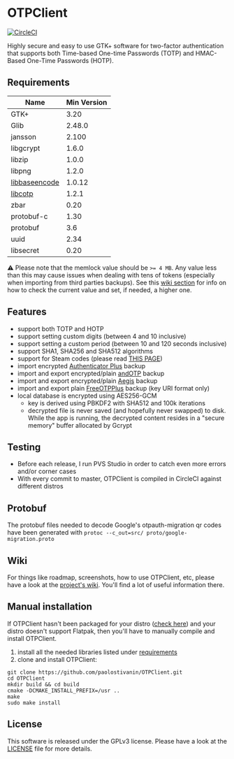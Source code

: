 # OTPClient
<a href="https://circleci.com/gh/paolostivanin/OTPClient">
  <img alt="CircleCI" src="https://circleci.com/gh/paolostivanin/OTPClient.svg?style=svg"/>
</a>

Highly secure and easy to use GTK+ software for two-factor authentication that supports both Time-based One-time Passwords (TOTP) and HMAC-Based One-Time Passwords (HOTP).

## Requirements
| Name                                               | Min Version |
|----------------------------------------------------|-------------|
| GTK+                                               | 3.20        |
| Glib                                               | 2.48.0      |
| jansson                                            | 2.100       |
| libgcrypt                                          | 1.6.0       |
| libzip                                             | 1.0.0       |
| libpng                                             | 1.2.0       |
| [libbaseencode](https://github.com/paolostivanin/libbaseencode) | 1.0.12     |
| [libcotp](https://github.com/paolostivanin/libcotp) | 1.2.1      |
| zbar                                               | 0.20        |
| protobuf-c                                         | 1.30        |
| protobuf                                           | 3.6         |
| uuid                                               | 2.34        |
| libsecret                                          | 0.20        |

:warning: Please note that the memlock value should be `>= 4 MB`. Any value less than this may cause issues when dealing with tens of tokens (especially when importing from third parties backups).
See this [wiki section](https://github.com/paolostivanin/OTPClient/wiki/Secure-Memory-Limitations) for info on how to check the current value and set, if needed, a higher one.

## Features
- support both TOTP and HOTP
- support setting custom digits (between 4 and 10 inclusive)
- support setting a custom period (between 10 and 120 seconds inclusive)
- support SHA1, SHA256 and SHA512 algorithms
- support for Steam codes (please read [THIS PAGE](https://github.com/paolostivanin/OTPClient/wiki/Steam-Support))
- import encrypted [Authenticator Plus](https://www.authenticatorplus.com/) backup
- import and export encrypted/plain [andOTP](https://github.com/flocke/andOTP) backup
- import and export encrypted/plain [Aegis](https://github.com/beemdevelopment/Aegis) backup
- import and export plain [FreeOTPPlus](https://github.com/helloworld1/FreeOTPPlus) backup (key URI format only)
- local database is encrypted using AES256-GCM
  - key is derived using PBKDF2 with SHA512 and 100k iterations
  - decrypted file is never saved (and hopefully never swapped) to disk. While the app is running, the decrypted content resides in a "secure memory" buffer allocated by Gcrypt

## Testing
* Before each release, I run PVS Studio in order to catch even more errors and/or corner cases
* With every commit to master, OTPClient is compiled in CircleCI against different distros

## Protobuf
The protobuf files needed to decode Google's otpauth-migration qr codes have been generated with `protoc --c_out=src/ proto/google-migration.proto` 

## Wiki
For things like roadmap, screenshots, how to use OTPClient, etc, please have a look at the [project's wiki](https://github.com/paolostivanin/OTPClient/wiki). You'll find a lot of useful information there.

## Manual installation
If OTPClient hasn't been packaged for your distro ([check here](https://github.com/paolostivanin/OTPClient/wiki/Tested-OS-&-Packages#packages)) and your distro doesn't support Flatpak, then you'll have to manually compile and install OTPClient.
1. install all the needed libraries listed under [requirements](#requirements)
2. clone and install OTPClient:
```
git clone https://github.com/paolostivanin/OTPClient.git
cd OTPClient
mkdir build && cd build
cmake -DCMAKE_INSTALL_PREFIX=/usr ..
make
sudo make install
```

## License
This software is released under the GPLv3 license. Please have a look at the [LICENSE](LICENSE) file for more details.
